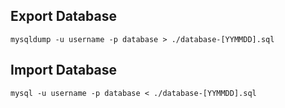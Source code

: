 ## Export Database
```
mysqldump -u username -p database > ./database-[YYMMDD].sql
```

## Import Database
```
mysql -u username -p database < ./database-[YYMMDD].sql
```
